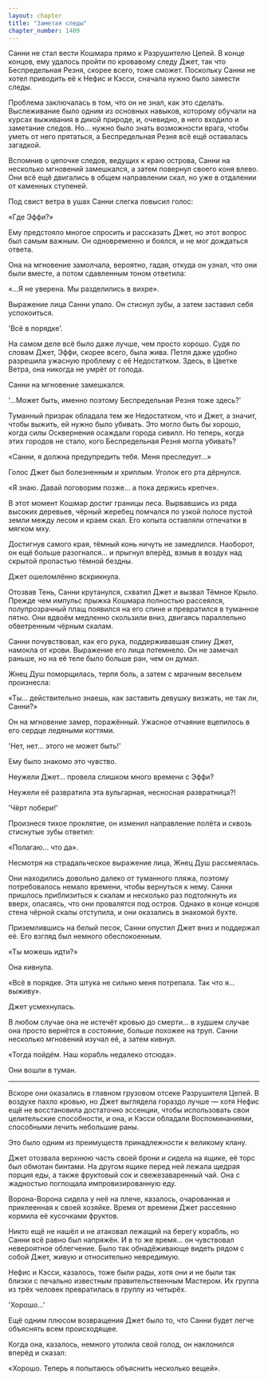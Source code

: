 ```yaml
---
layout: chapter
title: "Заметая следы"
chapter_number: 1409
---
```




Санни не стал вести Кошмара прямо к Разрушителю Цепей. В конце концов, ему удалось пройти по кровавому следу Джет, так что Беспредельная Резня, скорее всего, тоже сможет. Поскольку Санни не хотел приводить её к Нефис и Кэсси, сначала нужно было замести следы.

Проблема заключалась в том, что он не знал, как это сделать. Выслеживание было одним из основных навыков, которому обучали на курсах выживания в дикой природе, и, очевидно, в него входило и заметание следов. Но... нужно было знать возможности врага, чтобы уметь от него прятаться, а Беспредельная Резня всё ещё оставалась загадкой.

Вспомнив о цепочке следов, ведущих к краю острова, Санни на несколько мгновений замешкался, а затем повернул своего коня влево. Они всё ещё двигались в общем направлении скал, но уже в отдалении от каменных ступеней.

Под свист ветра в ушах Санни слегка повысил голос:

«Где Эффи?»

Ему предстояло многое спросить и рассказать Джет, но этот вопрос был самым важным. Он одновременно и боялся, и не мог дождаться ответа.

Она на мгновение замолчала, вероятно, гадая, откуда он узнал, что они были вместе, а потом сдавленным тоном ответила:

«...Я не уверена. Мы разделились в вихре».

Выражение лица Санни упало. Он стиснул зубы, а затем заставил себя успокоиться.

'Всё в порядке'.

На самом деле всё было даже лучше, чем просто хорошо. Судя по словам Джет, Эффи, скорее всего, была жива. Петля даже удобно разрешила ужасную проблему с её Недостатком. Здесь, в Цветке Ветра, она никогда не умрёт от голода.

Санни на мгновение замешкался.

'...Может быть, именно поэтому Беспредельная Резня тоже здесь?'

Туманный призрак обладала тем же Недостатком, что и Джет, а значит, чтобы выжить, ей нужно было убивать. Это могло быть бы хорошо, когда силы Осквернения осаждали города сивилл. Но теперь, когда этих городов не стало, кого Беспредельная Резня могла убивать?

«Санни, я должна предупредить тебя. Меня преследует...»

Голос Джет был болезненным и хриплым. Уголок его рта дёрнулся.

«Я знаю. Давай поговорим позже... а пока держись крепче».

В этот момент Кошмар достиг границы леса. Вырвавшись из ряда высоких деревьев, чёрный жеребец помчался по узкой полосе пустой земли между лесом и краем скал. Его копыта оставляли отпечатки в мягком мху.

Достигнув самого края, тёмный конь ничуть не замедлился. Наоборот, он ещё больше разогнался... и прыгнул вперёд, взмыв в воздух над скрытой пропастью тёмной бездны.

Джет ошеломлённо вскрикнула.

Отозвав Тень, Санни крутанулся, схватил Джет и вызвал Тёмное Крыло. Прежде чем импульс прыжка Кошмара полностью рассеялся, полупрозрачный плащ появился на его спине и превратился в туманное пятно. Они вдвоём медленно скользили вниз, двигаясь параллельно обветренным чёрным скалам.

Санни почувствовал, как его рука, поддерживавшая спину Джет, намокла от крови. Выражение его лица потемнело. Он не замечал раньше, но на её теле было больше ран, чем он думал.

Жнец Душ поморщилась, терпя боль, а затем с мрачным весельем произнесла:

«Ты... действительно знаешь, как заставить девушку визжать, не так ли, Санни?»

Он на мгновение замер, поражённый. Ужасное отчаяние вцепилось в его сердце ледяными когтями.

'Нет, нет... этого не может быть!'

Ему было знакомо это чувство.

Неужели Джет... провела слишком много времени с Эффи?

Неужели её развратила эта вульгарная, несносная развратница?!

'Чёрт побери!'

Произнеся тихое проклятие, он изменил направление полёта и сквозь стиснутые зубы ответил:

«Полагаю… что да».

Несмотря на страдальческое выражение лица, Жнец Душ рассмеялась.

Они находились довольно далеко от туманного пляжа, поэтому потребовалось немало времени, чтобы вернуться к нему. Санни пришлось приблизиться к скалам и несколько раз подтолкнуть их вверх, опасаясь, что они провалятся под остров. Однако в конце концов стена чёрной скалы отступила, и они оказались в знакомой бухте.

Приземлившись на белый песок, Санни опустил Джет вниз и поддержал её. Его взгляд был немного обеспокоенным.

«Ты можешь идти?»

Она кивнула.

«Всё в порядке. Эта штука не сильно меня потрепала. Так что я... выживу».

Джет усмехнулась.

В любом случае она не истечёт кровью до смерти... в худшем случае она просто вернётся в состояние, больше похожее на труп. Санни несколько мгновений изучал её, а затем кивнул.

«Тогда пойдём. Наш корабль недалеко отсюда».

Они вошли в туман.

***

Вскоре они оказались в главном грузовом отсеке Разрушителя Цепей. В воздухе пахло кровью, но Джет выглядела гораздо лучше — хотя Нефис ещё не восстановила достаточно эссенции, чтобы использовать свои целительские способности, и она, и Кэсси обладали Воспоминаниями, способными лечить небольшие раны.

Это было одним из преимуществ принадлежности к великому клану.

Джет отозвала верхнюю часть своей брони и сидела на ящике, её торс был обмотан бинтами. На другом ящике перед ней лежала щедрая порция еды, а также фруктовый сок и свежезаваренный чай. Она с жадностью поглощала импровизированную еду.

Ворона-Ворона сидела у неё на плече, казалось, очарованная и приклеенная к своей хозяйке. Время от времени Джет рассеянно кормила её кусочками фруктов.

Никто ещё не нашёл и не атаковал лежащий на берегу корабль, но Санни всё равно был напряжён. И в то же время... он чувствовал невероятное облегчение. Было так обнадёживающе видеть рядом с собой Джет, живую и относительно невредимую.

Нефис и Кэсси, казалось, тоже были рады, хотя они и не были так близки с печально известным правительственным Мастером. Их группа из трёх человек превратилась в группу из четырёх.

'Хорошо...'

Ещё одним плюсом возвращения Джет было то, что Санни будет легче объяснять всем происходящее.

Когда она, казалось, немного утолила свой голод, он наклонился вперёд и сказал:

«Хорошо. Теперь я попытаюсь объяснить несколько вещей».

